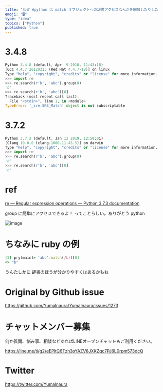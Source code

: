 ```yaml
---
title: "なぜ #python は match オブジェクトへの辞書アクセスなんかを開放したりしたのだい？ ( `TypeError: '_sre.S"
emoji: "🖥"
type: "idea"
topics: ["Python"]
published: true
---
```



# 3.4.8

```py
Python 3.4.8 (default, Apr  9 2018, 11:43:18)
[GCC 4.4.7 20120313 (Red Hat 4.4.7-18)] on linux
Type "help", "copyright", "credits" or "license" for more information.
>>> import re
>>> re.search(r'b', 'abc').group(0)
'b'
>>> re.search(r'b', 'abc')[0]
Traceback (most recent call last):
  File "<stdin>", line 1, in <module>
TypeError: '_sre.SRE_Match' object is not subscriptable
```

# 3.7.2

```py
Python 3.7.2 (default, Jan 13 2019, 12:50:01)
[Clang 10.0.0 (clang-1000.11.45.5)] on darwin
Type "help", "copyright", "credits" or "license" for more information.
>>> import re
>>> re.search(r'b', 'abc').group(0)
'b'
>>> re.search(r'b', 'abc')[0]
'b'
```


# ref

[re — Regular expression operations — Python 3.7.3 documentation](https://docs.python.org/3/library/re.html)

group に簡単にアクセスできるよ！ ってことらしい。ありがとう python

![image](https://user-images.githubusercontent.com/13635059/56090302-94def800-5edb-11e9-8602-8419364f73e1.png)

# ちなみに ruby の例

```rb
[5] pry(main)> 'abc'.match(/b/)[0]
=> "b"
```

うんたしかに 辞書のほうが分かりやすくはあるかもね

# Original by Github issue

https://github.com/YumaInaura/YumaInaura/issues/1273








<!-- Update From Qiita API -->

# チャットメンバー募集


何か質問、悩み事、相談などあればLINEオープンチャットもご利用ください。

https://line.me/ti/g2/eEPltQ6Tzh3pYAZV8JXKZqc7PJ6L0rpm573dcQ





# Twitter


https://twitter.com/YumaInaura


<!-- Update From Qiita API -->


